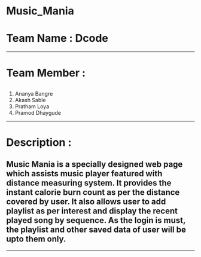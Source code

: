 # Music_Mania
# Team Name :  Dcode
---

# Team Member : 
##
1. Ananya Bangre 
2. Akash Sable 
3. Pratham Loya 
4. Pramod Dhaygude
---
#  Description : 
## Music Mania is a specially designed web page which assists music player featured with distance measuring system. It provides the instant calorie burn count as per the  distance covered by user. It also allows user to  add  playlist as per interest and display the recent played song by sequence. As the login is must, the playlist and other saved data of user will be upto them only.
---

 
